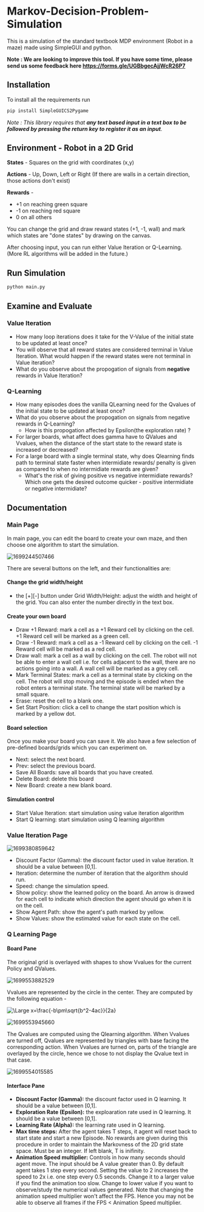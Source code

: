 # Markov-Decision-Problem-Simulation

This is a simulation of the standard textbook MDP environment (Robot in a maze) made using SimpleGUI and python.

**Note : We are looking to improve this tool. If you have some time, please send us some feedback here https://forms.gle/UGBbgecAjjWcR26P7**

## Installation

To install all the requirements run

```bash
pip install SimpleGUICS2Pygame
```

_Note : This library requires that **any text based input in a text box to be followed by pressing the return key to register it as an input**._

## Environment - Robot in a 2D Grid

**States** - Squares on the grid with coordinates (x,y)

**Actions** - Up, Down, Left or Right (If there are walls in a certain direction, those actions don't exist)

**Rewards** -

* +1 on reaching green square
* -1 on reaching red square
* 0 on all others

You can change the grid and draw reward states (+1, -1, wall) and mark which states are "done states" by drawing on the canvas.

After choosing input, you can run either Value Iteration or Q-Learning. (More RL algorithms will be added in the future.)

## Run Simulation

```bash
python main.py
```

## Examine and Evaluate

### Value Iteration
- How many loop iterations does it take for the V-Value of the initial state to be updated at least once?
- You will observe that all reward states are considered terminal in Value Iteration. What would happen if the reward states were not terminal in Value iteration?
- What do you observe about the propogation of signals from **negative** rewards in Value Iteration?


### Q-Learning
- How many episodes does the vanilla QLearning need for the Qvalues of the initial state to be updated at least once?
- What do you observe about the propogation on signals from negative rewards in Q-Learning?
  - How is this propogation affected by Epsilon(the exploration rate) ?
- For larger boards, what affect does gamma have to QValues and Vvalues, when the distance of the start state to the reward state is increased or decreased?
- For a large board with a single terminal state, why does Qlearning finds path to terminal state faster when intermidiate rewards/ penalty is given as compared to when no intermidiate rewards are given?
  - What's the risk of giving positive vs negative intermidiate rewards? Which one gets the desired outcome quicker - positive intermidiate or negative intermidiate?

## Documentation

### Main Page

In main page, you can edit the board to create your own maze, and then choose one algorithm to start the simulation.

![1699244507466](image/README/1699244507466.png)

There are several buttons on the left, and their functionalities are:

#### Change the grid width/height

* the [+][-] button under Grid Width/Height: adjust the width and height of the grid. You can also enter the number directly in the text box.

#### Create your own board

* Draw +1 Reward: mark a cell as a +1 Reward cell by clicking on the cell. +1 Reward cell will be marked as a green cell.
* Draw -1 Reward: mark a cell as a -1 Reward cell by clicking on the cell. -1 Reward cell will be marked as a red cell.
* Draw wall: mark a cell as a wall by clicking on the cell. The robot will not be able to enter a wall cell i.e. for cells adjacent to the wall, there are no actions going into a wall. A wall cell will be marked as a grey cell.
* Mark Terminal States: mark a cell as a terminal state by clicking on the cell. The robot will stop moving and the episode is ended when the robot enters a terminal state. The terminal state will be marked by a small square.
* Erase: reset the cell to a blank one.
* Set Start Position: click a cell to change the start position which is marked by a yellow dot.

#### Board selection

Once you make your board you can save it. We also have a few selection of pre-defined boards/grids which you can experiment on.

* Next: select the next board.
* Prev: select the previous board.
* Save All Boards: save all boards that you have created.
* Delete Board: delete this board
* New Board: create a new blank board.

#### Simulation control

* Start Value Iteration: start simulation using value iteration algorithm
* Start Q learning: start simulation using Q learning algorithm

### Value Iteration Page

![1699380859642](image/README/1699380859642.png)

* Discount Factor (Gamma): the discount factor used in value iteration. It should be a value between [0,1].
* Iteration: determine the number of iteration that the algorithm should run.
* Speed: change the simulation speed.
* Show policy: show the learned policy on the board. An arrow is drawed for each cell to indicate which direction the agent should go when it is on the cell.
* Show Agent Path: show the agent's path marked by yellow.
* Show Values: show the estimated value for each state on the cell.

### Q Learning Page

#### Board Pane

The original grid is overlayed with shapes to show Vvalues for the current Policy and QValues.

![1699553882529](image/README/1699553882529.png)

Vvalues are represented by the circle in the center. They are computed by the following equation -

![\Large x=\frac{-b\pm\sqrt{b^2-4ac}}{2a}](https://latex.codecogs.com/svg.latex?\Large&space;V\(s\)=\sum_{a}\pi_\epsilon\(a\)Q\(s,a\))

![1699553945660](image/README/1699553945660.png)

The Qvalues are computed using the Qlearning algorithm. When Vvalues are turned off, Qvalues are represented by triangles with base facing the corresponding action. When Vvalues are turned on, parts of the triangle are overlayed by the circle, hence we chose to not display the Qvalue text in that case.

![1699554015585](image/README/1699554015585.png)

#### Interface Pane

* **Discount Factor (Gamma):** the discount factor used in Q learning. It should be a value between [0,1].
* **Exploration Rate (Epsilon):** the exploaration rate used in Q learning. It should be a value between [0,1].
* **Learning Rate (Alpha):** the learning rate used in Q learning.
* **Max time steps:** After the agent takes T steps, it agent will reset back to start state and start a new Episode. No rewards are given during this procedure in order to maintain the Markovness of the 2D grid state space. Must be an integer. If left blank, T is inifinity.
* **Animation Speed multiplier:** Controls in how many seconds should agent move. The input should be A value greater than 0. By default agent takes 1 step every second. Setting the value to 2 increases the speed to 2x i.e. one step every 0.5 seconds. Change it to a larger value if you find the animation too slow. Change to lower value if you want to observe/study the numerical values generated. Note that changing the animation speed multiplier won't affect the FPS. Hence you may not be able to observe all frames if the FPS < Animation Speed multiplier.


